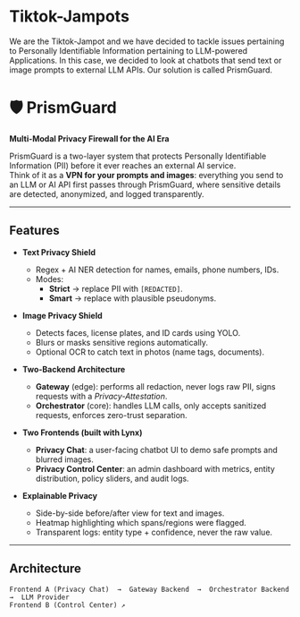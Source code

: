 # Tiktok-Jampots

We are the Tiktok-Jampot and we have decided to tackle issues pertaining to Personally Identifiable Information pertaining to LLM-powered Applications. In this case, we decided to look at chatbots that send text or image prompts to external LLM APIs. Our solution is called PrismGuard.

# 🛡 PrismGuard
**Multi-Modal Privacy Firewall for the AI Era**

PrismGuard is a two-layer system that protects Personally Identifiable Information (PII) before it ever reaches an external AI service.  
Think of it as a **VPN for your prompts and images**: everything you send to an LLM or AI API first passes through PrismGuard, where sensitive details are detected, anonymized, and logged transparently.

---

## Features

- **Text Privacy Shield**  
  - Regex + AI NER detection for names, emails, phone numbers, IDs.  
  - Modes:  
    - **Strict** → replace PII with `[REDACTED]`.  
    - **Smart** → replace with plausible pseudonyms.  

- **Image Privacy Shield**  
  - Detects faces, license plates, and ID cards using YOLO.  
  - Blurs or masks sensitive regions automatically.  
  - Optional OCR to catch text in photos (name tags, documents).  

- **Two-Backend Architecture**  
  - **Gateway** (edge): performs all redaction, never logs raw PII, signs requests with a *Privacy-Attestation*.  
  - **Orchestrator** (core): handles LLM calls, only accepts sanitized requests, enforces zero-trust separation.  

- **Two Frontends (built with Lynx)**  
  - **Privacy Chat**: a user-facing chatbot UI to demo safe prompts and blurred images.  
  - **Privacy Control Center**: an admin dashboard with metrics, entity distribution, policy sliders, and audit logs.  

- **Explainable Privacy**  
  - Side-by-side before/after view for text and images.  
  - Heatmap highlighting which spans/regions were flagged.  
  - Transparent logs: entity type + confidence, never the raw value.  

---

## Architecture

```plaintext
Frontend A (Privacy Chat)  →  Gateway Backend  →  Orchestrator Backend  →  LLM Provider
Frontend B (Control Center) ↗︎
